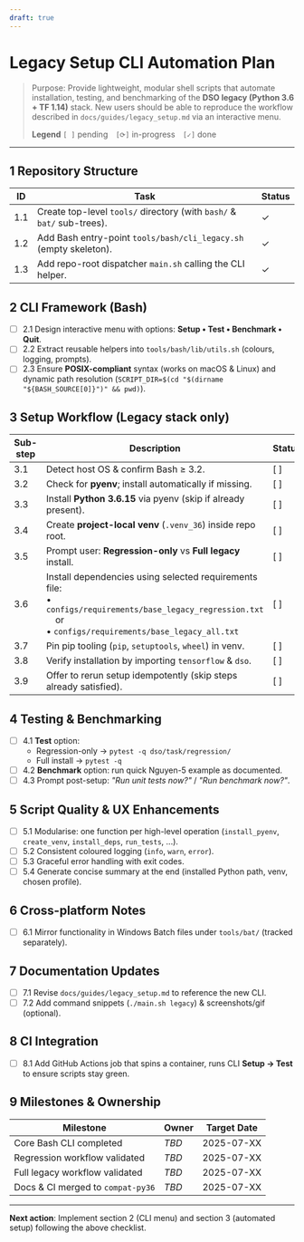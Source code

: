 ```yaml
---
draft: true
---
```


# Legacy Setup CLI Automation Plan

> Purpose: Provide lightweight, modular shell scripts that automate installation, testing, and benchmarking of the **DSO legacy (Python 3.6 + TF 1.14)** stack. New users should be able to reproduce the workflow described in `docs/guides/legacy_setup.md` via an interactive menu.
>
> **Legend** `[ ]` pending `[⟳]` in-progress `[✓]` done

---

## 1 Repository Structure

| ID  | Task                                                                   | Status |
| --- | ---------------------------------------------------------------------- | ------ |
| 1.1 | Create top-level `tools/` directory (with `bash/` & `bat/` sub-trees). | ✓      |
| 1.2 | Add Bash entry-point `tools/bash/cli_legacy.sh` (empty skeleton).      | ✓      |
| 1.3 | Add repo-root dispatcher `main.sh` calling the CLI helper.             | ✓      |

## 2 CLI Framework (Bash)

- [ ] 2.1 Design interactive menu with options: **Setup • Test • Benchmark • Quit**.
- [ ] 2.2 Extract reusable helpers into `tools/bash/lib/utils.sh` (colours, logging, prompts).
- [ ] 2.3 Ensure **POSIX-compliant** syntax (works on macOS & Linux) and dynamic path resolution (`SCRIPT_DIR=$(cd "$(dirname "${BASH_SOURCE[0]}")" && pwd)`).

## 3 Setup Workflow (Legacy stack only)

| Sub-step | Description                                                                                                                                                         | Status |
| -------- | ------------------------------------------------------------------------------------------------------------------------------------------------------------------- | ------ |
| 3.1      | Detect host OS & confirm Bash ≥ 3.2.                                                                                                                                | [ ]    |
| 3.2      | Check for **pyenv**; install automatically if missing.                                                                                                              | [ ]    |
| 3.3      | Install **Python 3.6.15** via pyenv (skip if already present).                                                                                                      | [ ]    |
| 3.4      | Create **project-local venv** (`.venv_36`) inside repo root.                                                                                                        | [ ]    |
| 3.5      | Prompt user: **Regression-only** vs **Full legacy** install.                                                                                                        | [ ]    |
| 3.6      | Install dependencies using selected requirements file:<br/>• `configs/requirements/base_legacy_regression.txt`  or<br/>• `configs/requirements/base_legacy_all.txt` | [ ]    |
| 3.7      | Pin pip tooling (`pip`, `setuptools`, `wheel`) in venv.                                                                                                             | [ ]    |
| 3.8      | Verify installation by importing `tensorflow` & `dso`.                                                                                                              | [ ]    |
| 3.9      | Offer to rerun setup idempotently (skip steps already satisfied).                                                                                                   | [ ]    |

## 4 Testing & Benchmarking

- [ ] 4.1 **Test** option:
  - Regression-only → `pytest -q dso/task/regression/`
  - Full install → `pytest -q`
- [ ] 4.2 **Benchmark** option: run quick Nguyen-5 example as documented.
- [ ] 4.3 Prompt post-setup: _"Run unit tests now?"_ / _"Run benchmark now?"_.

## 5 Script Quality & UX Enhancements

- [ ] 5.1 Modularise: one function per high-level operation (`install_pyenv`, `create_venv`, `install_deps`, `run_tests`, ...).
- [ ] 5.2 Consistent coloured logging (`info`, `warn`, `error`).
- [ ] 5.3 Graceful error handling with exit codes.
- [ ] 5.4 Generate concise summary at the end (installed Python path, venv, chosen profile).

## 6 Cross-platform Notes

- [ ] 6.1 Mirror functionality in Windows Batch files under `tools/bat/` (tracked separately).

## 7 Documentation Updates

- [ ] 7.1 Revise `docs/guides/legacy_setup.md` to reference the new CLI.
- [ ] 7.2 Add command snippets (`./main.sh legacy`) & screenshots/gif (optional).

## 8 CI Integration

- [ ] 8.1 Add GitHub Actions job that spins a container, runs CLI **Setup → Test** to ensure scripts stay green.

## 9 Milestones & Ownership

| Milestone                         | Owner | Target Date |
| --------------------------------- | ----- | ----------- |
| Core Bash CLI completed           | _TBD_ | 2025-07-XX  |
| Regression workflow validated     | _TBD_ | 2025-07-XX  |
| Full legacy workflow validated    | _TBD_ | 2025-07-XX  |
| Docs & CI merged to `compat-py36` | _TBD_ | 2025-07-XX  |

---

**Next action**: Implement section 2 (CLI menu) and section 3 (automated setup) following the above checklist.
